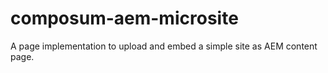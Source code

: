 # composum-aem-microsite
A page implementation to upload and embed a simple site as AEM content page.
